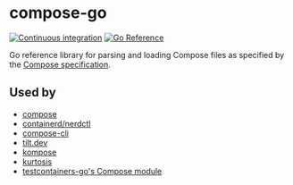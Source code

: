 # compose-go
[![Continuous integration](https://github.com/compose-spec/compose-go/actions/workflows/ci.yml/badge.svg)](https://github.com/compose-spec/compose-go/actions/workflows/ci.yml)
[![Go Reference](https://pkg.go.dev/badge/github.com/compose-spec/compose-go.svg)](https://pkg.go.dev/github.com/compose-spec/compose-go)

Go reference library for parsing and loading Compose files as specified by the
[Compose specification](https://github.com/compose-spec/compose-spec).

## Used by

* [compose](https://github.com/docker/compose)
* [containerd/nerdctl](https://github.com/containerd/nerdctl)
* [compose-cli](https://github.com/docker/compose-cli)
* [tilt.dev](https://github.com/tilt-dev/tilt)
* [kompose](https://github.com/kubernetes/kompose)
* [kurtosis](https://github.com/kurtosis-tech/kurtosis/)
* [testcontainers-go's Compose module](https://github.com/testcontainers/testcontainers-go/tree/main/modules/compose)
